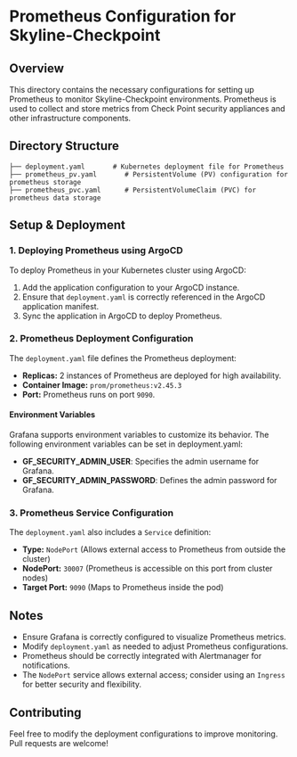 # Prometheus Configuration for Skyline-Checkpoint

## Overview
This directory contains the necessary configurations for setting up Prometheus to monitor Skyline-Checkpoint environments. Prometheus is used to collect and store metrics from Check Point security appliances and other infrastructure components.

## Directory Structure
```
├── deployment.yaml       # Kubernetes deployment file for Prometheus
├── prometheus_pv.yaml       # PersistentVolume (PV) configuration for prometheus storage
├── prometheus_pvc.yaml      # PersistentVolumeClaim (PVC) for prometheus data storage
```

## Setup & Deployment
### 1. Deploying Prometheus using ArgoCD
To deploy Prometheus in your Kubernetes cluster using ArgoCD:
1. Add the application configuration to your ArgoCD instance.
2. Ensure that `deployment.yaml` is correctly referenced in the ArgoCD application manifest.
3. Sync the application in ArgoCD to deploy Prometheus.

### 2. Prometheus Deployment Configuration
The `deployment.yaml` file defines the Prometheus deployment:
- **Replicas:** 2 instances of Prometheus are deployed for high availability.
- **Container Image:** `prom/prometheus:v2.45.3`
- **Port:** Prometheus runs on port `9090`.
#### Environment Variables
Grafana supports environment variables to customize its behavior. The following environment variables can be set in deployment.yaml:
- **GF_SECURITY_ADMIN_USER**: Specifies the admin username for Grafana.
- **GF_SECURITY_ADMIN_PASSWORD**: Defines the admin password for Grafana.

### 3. Prometheus Service Configuration
The `deployment.yaml` also includes a `Service` definition:
- **Type:** `NodePort` (Allows external access to Prometheus from outside the cluster)
- **NodePort:** `30007` (Prometheus is accessible on this port from cluster nodes)
- **Target Port:** `9090` (Maps to Prometheus inside the pod)

## Notes
- Ensure Grafana is correctly configured to visualize Prometheus metrics.
- Modify `deployment.yaml` as needed to adjust Prometheus configurations.
- Prometheus should be correctly integrated with Alertmanager for notifications.
- The `NodePort` service allows external access; consider using an `Ingress` for better security and flexibility.

## Contributing
Feel free to modify the deployment configurations to improve monitoring. Pull requests are welcome!

